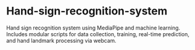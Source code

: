 # Hand-sign-recognition-system
Hand sign recognition system using MediaPipe and machine learning. Includes modular scripts for data collection, training, real-time prediction, and hand landmark processing via webcam.
